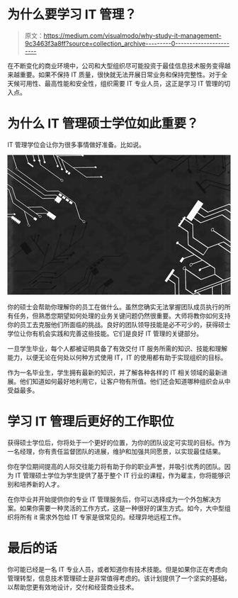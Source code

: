 # 为什么要学习 IT 管理？

> 原文：<https://medium.com/visualmodo/why-study-it-management-9c3463f3a8ff?source=collection_archive---------0----------------------->

在不断变化的商业环境中，公司和大型组织尽可能投资于最佳信息技术服务变得越来越重要。如果不保持 IT 质量，很快就无法开展日常业务和保持完整性。对于全天候可用性、最高性能和安全性，组织需要 IT 专业人员，这正是学习 IT 管理的切入点。

# 为什么 IT 管理硕士学位如此重要？

IT 管理学位会让你为很多事情做好准备。比如说。

![](img/0eddc8db090caa0010bb4641046f8fc4.png)

你的硕士会帮助你理解你的员工在做什么。虽然您确实无法掌握团队成员执行的所有任务，但熟悉您期望如何处理的业务关键问题仍然很重要。大师将教你如何支持你的员工去克服他们所面临的挑战。良好的团队领导技能是必不可少的，获得硕士学位让你有机会实践和完善这些技能。它们是良好 IT 管理的关键部分。

一旦学生毕业，每个人都被证明具备了有效交付 IT 服务所需的知识、技能和理解能力，以便无论在何处以何种方式使用 IT，IT 的使用都有助于实现组织的目标。

作为一名毕业生，学生拥有最新的知识，并了解各种各样的 IT 相关领域的最新进展。他们知道如何最好地利用它，让客户物有所值。他们还会知道哪种组织会从中受益最多。

# 学习 IT 管理后更好的工作职位

获得硕士学位后，你将处于一个更好的位置，为你的团队设定可实现的目标。作为一名经理，你有责任监督团队的进展，维护和加强共同愿景，以实现最佳结果。

你在学位期间提高的人际交往能力将有助于你的职业声誉，并吸引优秀的团队。因为 IT 管理硕士学位为学生提供了基于整个 IT 行业的课程，作为雇主，你将能够识别和培养新的人才。

在你毕业并开始提供你的专业 IT 管理服务后，你可以选择成为一个外包解决方案。如果你需要一种灵活的工作方式，这是一种很好的谋生方式。如今，大中型组织将所有 it 需求外包给 IT 专家是很常见的。经理异地远程工作。

# 最后的话

你可能已经是一名 IT 专业人员，或者知道你有技术技能。但是如果你正在考虑向管理转型，信息技术管理硕士是非常值得考虑的。该计划提供了一个坚实的基础，以帮助您更有效地设计，交付和经营商业技术。